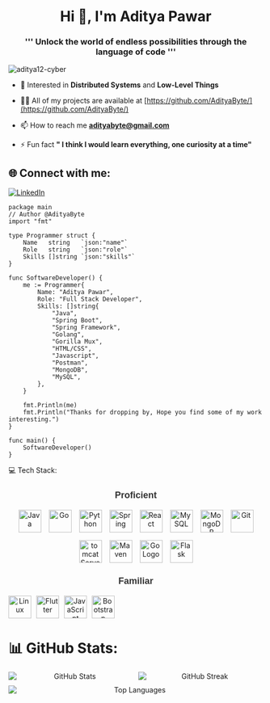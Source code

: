 <h1 align="center">Hi 👋, I'm Aditya Pawar</h1>

<h3 align="center">''' Unlock the world of endless possibilities through the language of code '''</h3>
  
<p align="left"> <img src="https://komarev.com/ghpvc/?username=aditya12-cyber&label=Profile%20views&color=0e75b6&style=flat" alt="aditya12-cyber" /> </p>

- 🌱 Interested in **Distributed Systems** and **Low-Level Things**

- 👨‍💻 All of my projects are available at [https://github.com/AdityaByte/](https://github.com/AdityaByte/)

- 📫 How to reach me **adityabyte@gmail.com**

- ⚡ Fun fact **" I think I would learn everything, one curiosity at a time"**


## 🌐 Connect with me:
[![LinkedIn](https://img.shields.io/badge/LinkedIn-%230077B5.svg?logo=linkedin&logoColor=white)](https://www.linkedin.com/in/aditya-pawar-557a56332/)

```golang
package main
// Author @AdityaByte
import "fmt"

type Programmer struct {
	Name   string   `json:"name"`
	Role   string   `json:"role"`
	Skills []string `json:"skills"`
}

func SoftwareDeveloper() {
	me := Programmer{
		Name: "Aditya Pawar",
		Role: "Full Stack Developer",
		Skills: []string{
			"Java",
			"Spring Boot",
			"Spring Framework",
			"Golang",
			"Gorilla Mux",
			"HTML/CSS",
			"Javascript",
			"Postman",
			"MongoDB",
			"MySQL",
		},
	}

	fmt.Println(me)
	fmt.Println("Thanks for dropping by, Hope you find some of my work interesting.")
}

func main() {
	SoftwareDeveloper()
}

```

<!--
```
package github.readme;
// Author @AdityaByte

import java.util.List;

class SoftwareEngineer{

  private String name;
  private String role;
  private List<String> skills;
    
    public SoftwareEngineer(){
      this.name = "Aditya Pawar";
      this.role = "Software Engineer";
      this.skills = Arrays.asList("Java" , "Spring framework" , "Python" , "Javascript" , "Git" , "Figma" , "Mongodb" , "MySQL");
    }

    public String sayHi(){
      System.out.println("Thanks for dropping by, Hope you find some of my work interesting.");
    }
}

public class Main(){
  public static void main(String[] args){
    SoftwareEngineer engineer = new SoftwareEngineer();
    engineer.sayHi();
  }
}
```
-->


💻 Tech Stack:

<!-- Proficient Section -->
<div align="center">
    <h3 style="font-family: 'Arial', sans-serif; font-size: 18px; color: #333;">Proficient</h3>
</div>

<div style="display: flex; flex-wrap: wrap; gap: 10px;">
    <div align="center" style="display: flex; flex-wrap: wrap; justify-content: center; gap: 15px;">
        <!-- Languages -->
        <img src="https://cdn.jsdelivr.net/gh/devicons/devicon@latest/icons/java/java-original.svg" alt="Java" width="45" height="45" />
        <img src="https://cdn.jsdelivr.net/gh/devicons/devicon@latest/icons/go/go-original.svg" alt="Go" width="45" height="45" />
        <img src="https://cdn.jsdelivr.net/gh/devicons/devicon@latest/icons/python/python-original.svg" alt="Python" width="45" height="45" />
        <img src="https://cdn.jsdelivr.net/gh/devicons/devicon@latest/icons/spring/spring-original-wordmark.svg" alt="Spring" width="45" height="45" />
        <img src="https://cdn.jsdelivr.net/gh/devicons/devicon@latest/icons/react/react-original.svg" alt="React" width="45" height="45" />
        <img src="https://cdn.jsdelivr.net/gh/devicons/devicon@latest/icons/mysql/mysql-original-wordmark.svg" alt="MySQL" width="45" height="45" />
        <img src="https://cdn.jsdelivr.net/gh/devicons/devicon@latest/icons/mongodb/mongodb-original.svg" alt="MongoDB" width="45" height="45" />
        <img src="https://cdn.jsdelivr.net/gh/devicons/devicon@latest/icons/git/git-original.svg" alt="Git" width="45" height="45" />
        <img src="https://cdn.jsdelivr.net/gh/devicons/devicon@latest/icons/tomcat/tomcat-original.svg" alt="tomcatServer" width="45" height="45" />
        <img src="https://cdn.jsdelivr.net/gh/devicons/devicon@latest/icons/maven/maven-original.svg" alt="Maven" width="45" height="45" />
        <img src="https://golang.org/doc/gopher/gophercolor.png" alt="Go Logo" width="45" height="45" />
        <img src="https://cdn.jsdelivr.net/gh/devicons/devicon@latest/icons/flask/flask-original.svg" alt="Flask" width="45" height="45" />
    </div>
</div>

<!-- Familiar Section -->
<div align="center">
    <h3 style="font-family: 'Arial', sans-serif; font-size: 18px; color: #333;">Familiar</h3>
</div>

<div style="display: flex; flex-wrap: wrap; gap: 15px;">
    <div align="center" style="display: flex; flex-wrap: wrap; justify-content: center; gap: 10px;">
        <img src="https://cdn.jsdelivr.net/gh/devicons/devicon@latest/icons/linux/linux-original.svg" alt="Linux" width="45" height="45" />
        <img src="https://cdn.jsdelivr.net/gh/devicons/devicon@latest/icons/flutter/flutter-original.svg" alt="Flutter" width="45" height="45" />
        <img src="https://cdn.jsdelivr.net/gh/devicons/devicon@latest/icons/javascript/javascript-original.svg" alt="JavaScript" width="45" height="45" />
        <img src="https://cdn.jsdelivr.net/gh/devicons/devicon@latest/icons/bootstrap/bootstrap-original.svg" alt="Bootstrap" width="45" height="45" />
    </div>
</div>


# 📊 GitHub Stats:

<div align="center">
    <div style="display: flex; justify-content: center; flex-wrap: wrap; gap: 10px; max-width: 100%;">
        <img src="https://github-readme-stats.vercel.app/api?username=AdityaByte&theme=dark&hide_border=false&include_all_commits=false&count_private=false" alt="GitHub Stats" style="flex: 1; min-width: 200px;" />
        <img src="https://github-readme-streak-stats.herokuapp.com/?user=AdityaByte&theme=dark&hide_border=false" alt="GitHub Streak" style="flex: 1; min-width: 200px;" />
        <img src="https://github-readme-stats.vercel.app/api/top-langs/?username=AdityaByte&theme=dark&hide_border=false&include_all_commits=false&count_private=false&layout=compact" alt="Top Languages" style="flex: 1; min-width: 200px;" />
    </div>
</div>




